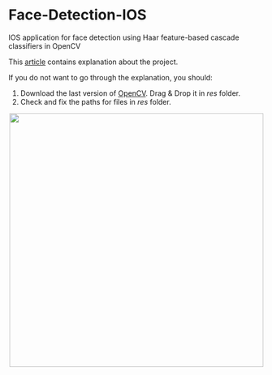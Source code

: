 # Face-Detection-IOS
IOS application for face detection using Haar feature-based cascade classifiers in OpenCV

This [article](https://medium.com/@soubhimhadri/face-detection-in-ios-4330961e9865) contains explanation about the project.

If you do not want to go through the explanation, you should:
1.  Download the last version of [OpenCV](https://medium.com/r/?url=http%3A%2F%2Fopencv.org%2Freleases.html). Drag & Drop it in *res* folder.
2. Check and fix the paths for files in *res* folder.

<p align="center">
  <img src="https://github.com/SubhiH/Face-Detection-IOS/blob/master/screenshots/demo2.jpg" width="500"/>
</p>
